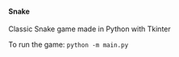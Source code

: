 #### **Snake**
Classic Snake game made in Python with Tkinter

To run the game:
`python -m main.py`
